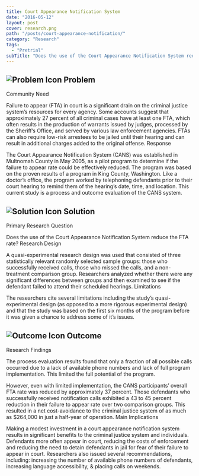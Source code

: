 ```yaml
---
title: Court Appearance Notification System
date: "2016-05-12"
layout: post
cover: research.png
path: "/posts/court-appearance-notification/"
category: "Research"
tags:
  - "Pretrial"
subTitle: "Does the use of the Court Appearance Notification System reduce the FTA rate?"
---
```

## ![Problem Icon](https://github.com/google/material-design-icons/raw/master/alert/1x_web/ic_error_outline_black_48dp.png "Problem") Problem

Community Need

Failure to appear (FTA) in court is a significant drain on the criminal justice system’s resources for every agency. Some accounts suggest that approximately 27 percent of all criminal cases have at least one FTA, which often results in the production of warrants issued by judges, processed by the Sheriff’s Office, and served by various law enforcement agencies. FTAs can also require low-risk arrestees to be jailed until their hearing and can result in additional charges added to the original offense.
Response

The Court Appearance Notification System (CANS) was established in Multnomah County in May 2005, as a pilot program to determine if the failure to appear rate could be effectively reduced. The program was based on the proven results of a program in King County, Washington. Like a doctor’s office, the program worked by telephoning defendants prior to their court hearing to remind them of the hearing’s date, time, and location. This current study is a process and outcome evaluation of the CANS system.

## ![Solution Icon](https://github.com/google/material-design-icons/raw/master/action/1x_web/ic_lightbulb_outline_black_48dp.png "Solution") Solution

Primary Research Question

Does the use of the Court Appearance Notification System reduce the FTA rate?
Research Design

A quasi-experimental research design was used that consisted of three statistically relevant randomly selected sample groups: those who successfully received calls, those who missed the calls, and a non-treatment comparison group. Researchers analyzed whether there were any significant differences between groups and then examined to see if the defendant failed to attend their scheduled hearings.
Limitations

The researchers cite several limitations including the study’s quasi-experimental design (as opposed to a more rigorous experimental design) and that the study was based on the first six months of the program before it was given a chance to address some of it’s issues.

## ![Outcome Icon](https://github.com/google/material-design-icons/raw/master/action/1x_web/ic_view_list_black_48dp.png "Outcome") Outcome

Research Findings

The process evaluation results found that only a fraction of all possible calls occurred due to a lack of available phone numbers and lack of full program implementation. This limited the full potential of the program.

However, even with limited implementation, the CANS participants’ overall FTA rate was reduced by approximately 37 percent. Those defendants who successfully received notification calls exhibited a 43 to 45 percent reduction in their failure to appear rate over two comparison groups. This resulted in a net cost-avoidance to the criminal justice system of as much as $264,000 in just a half-year of operation.
Main Implications

Making a modest investment in a court appearance notification system results in significant benefits to the criminal justice system and individuals. Defendants more often appear in court, reducing the costs of enforcement and reducing the need to detain defendants in jail for fear of their failure to appear in court. Researchers also issued several recommendations, including: increasing the number of available phone numbers of defendants, increasing language accessibility, & placing calls on weekends.